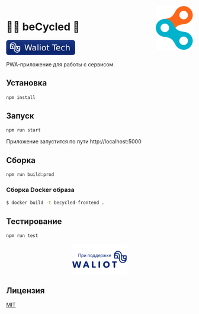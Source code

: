 <img align="right" src="src/assets/logo.svg" alt="beCycled logo" width="100">

# 🏂🏼 beCycled 📱

[![Waliot](https://raw.githubusercontent.com/waliot/waliot/main/assets/waliot-tech-badge.svg)](https://github.com/waliot)

PWA-приложение для работы с сервисом.

## Установка

```bash
npm install
```

## Запуск

```bash
npm run start
```

Приложение запустится по пути http://localhost:5000

## Сборка

```bash
npm run build:prod
```

### Сборка Docker образа

```bash
$ docker build -t becycled-frontend .
```

## Тестирование

```bash
npm run test
```

<p align="center">
  <a href="https://github.com/waliot"><img align="center" src="https://raw.githubusercontent.com/waliot/waliot/main/assets/waliot-support-ru.svg" alt="beCycled logo" width="150"></a>
</p>

## Лицензия

[MIT](LICENSE)

